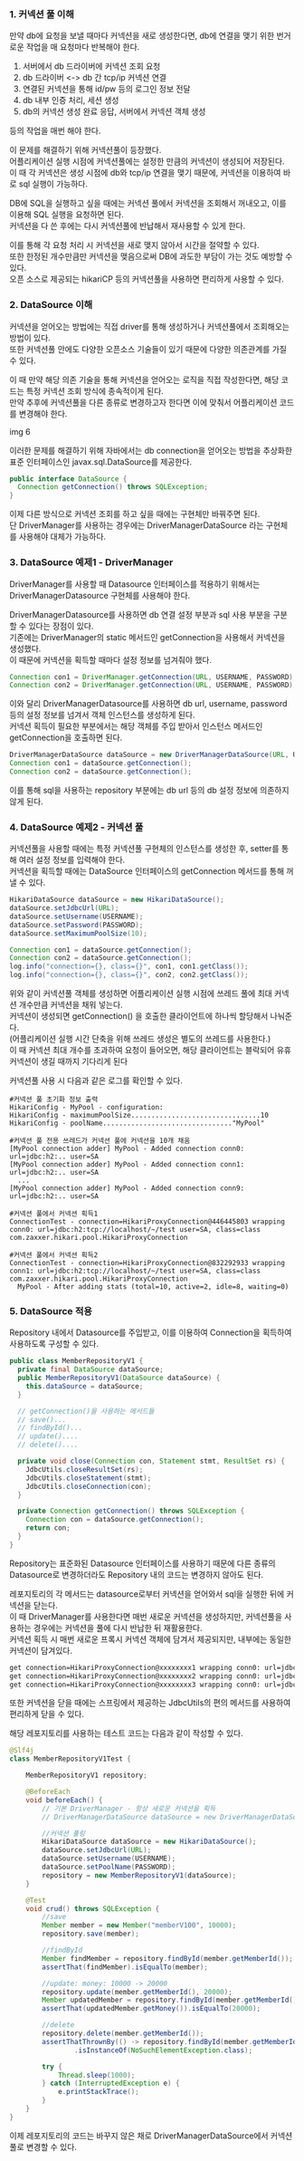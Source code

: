 ### 1. 커넥션 풀 이해

만약 db에 요청을 보낼 때마다 커넥션을 새로 생성한다면, db에 연결을 맺기 위한 번거로운 작업을 매 요청마다 반복해야 한다.

1. 서버에서 db 드라이버에 커넥션 조회 요청
2. db 드라이버 <-> db 간 tcp/ip 커넥션 연결
3. 연결된 커넥션을 통해 id/pw 등의 로그인 정보 전달
4. db 내부 인증 처리, 세션 생성
5. db의 커넥션 생성 완료 응답, 서버에서 커넥션 객체 생성 

등의 작업을 매번 해야 한다.  

이 문제를 해결하기 위해 커넥션풀이 등장했다.  
어플리케이션 실행 시점에 커넥션풀에는 설정한 만큼의 커넥션이 생성되어 저장된다.  
이 때 각 커넥션은 생성 시점에 db와 tcp/ip 연결을 맺기 때문에, 커넥션을 이용하여 바로 sql 실행이 가능하다.  

DB에 SQL을 실행하고 싶을 때에는 커넥션 풀에서 커넥션을 조회해서 꺼내오고, 이를 이용해 SQL 실행을 요청하면 된다.  
커넥션을 다 쓴 후에는 다시 커넥션풀에 반납해서 재사용할 수 있게 한다.  

이를 통해 각 요청 처리 시 커넥션을 새로 맺지 않아서 시간을 절약할 수 있다.  
또한 한정된 개수만큼만 커넥션을 맺음으로써 DB에 과도한 부담이 가는 것도 예방할 수 있다.  
오픈 소스로 제공되는 hikariCP 등의 커넥션풀을 사용하면 편리하게 사용할 수 있다.  

### 2. DataSource 이해
  
커넥션을 얻어오는 방법에는 직접 driver를 통해 생성하거나 커넥션풀에서 조회해오는 방법이 있다.  
또한 커넥션풀 안에도 다양한 오픈소스 기술들이 있기 때문에 다양한 의존관계를 가질 수 있다.  

이 때 만약 해당 의존 기술을 통해 커넥션을 얻어오는 로직을 직접 작성한다면, 해당 코드는 특정 커넥션 조회 방식에 종속적이게 된다.  
만약 추후에 커넥션풀을 다른 종류로 변경하고자 한다면 이에 맞춰서 어플리케이션 코드를 변경해야 한다.  

img 6

이러한 문제를 해결하기 위해 자바에서는 db connection을 얻어오는 방법을 추상화한 표준 인터페이스인 javax.sql.DataSource를 제공한다.  

```java
public interface DataSource {
  Connection getConnection() throws SQLException;
}
```

이제 다른 방식으로 커넥션 조회를 하고 싶을 때에는 구현체만 바꿔주면 된다.  
단 DriverManager를 사용하는 경우에는 DriverManagerDataSource 라는 구현체를 사용해야 대체가 가능하다.

### 3. DataSource 예제1 - DriverManager

DriverManager를 사용할 때 Datasource 인터페이스를 적용하기 위해서는 DriverManagerDatasource 구현체를 사용해야 한다.  

DriverManagerDatasource를 사용하면 db 연결 설정 부분과 sql 사용 부분을 구분할 수 있다는 장점이 있다.  
기존에는 DriverManager의 static 메서드인 getConnection을 사용해서 커넥션을 생성했다.  
이 때문에 커넥션을 획득할 때마다 설정 정보를 넘겨줘야 했다.

```java
Connection con1 = DriverManager.getConnection(URL, USERNAME, PASSWORD);
Connection con2 = DriverManager.getConnection(URL, USERNAME, PASSWORD);
```

이와 달리 DriverManagerDatasource를 사용하면 db url, username, password 등의 설정 정보를 넘겨서 객체 인스턴스를 생성하게 된다.  
커넥션 획득이 필요한 부분에서는 해당 객체를 주입 받아서 인스턴스 메서드인 getConnection을 호출하면 된다.

```java
DriverManagerDataSource dataSource = new DriverManagerDataSource(URL, USERNAME, PASSWORD);
Connection con1 = dataSource.getConnection();
Connection con2 = dataSource.getConnection();
```

이를 통해 sql을 사용하는 repository 부분에는 db url 등의 db 설정 정보에 의존하지 않게 된다.


### 4. DataSource 예제2 - 커넥션 풀

커넥션풀을 사용할 때에는 특정 커넥션풀 구현체의 인스턴스를 생성한 후, setter를 통해 여러 설정 정보를 입력해야 한다.  
커넥션을 획득할 때에는 DataSource 인터페이스의 getConnection 메서드를 통해 꺼낼 수 있다.

```java
HikariDataSource dataSource = new HikariDataSource();
dataSource.setJdbcUrl(URL);
dataSource.setUsername(USERNAME);
dataSource.setPassword(PASSWORD);
dataSource.setMaximumPoolSize(10);

Connection con1 = dataSource.getConnection();
Connection con2 = dataSource.getConnection();
log.info("connection={}, class={}", con1, con1.getClass());
log.info("connection={}, class={}", con2, con2.getClass());
```

위와 같이 커넥션풀 객체를 생성하면 어플리케이션 실행 시점에 쓰레드 풀에 최대 커넥션 개수만큼 커넥션을 채워 넣는다.  
커넥션이 생성되면 getConnection() 을 호출한 클라이언트에 하나씩 할당해서 나눠준다.  
(어플리케이션 실행 시간 단축을 위해 쓰레드 생성은 별도의 쓰레드를 사용한다.)  
이 때 커넥션 최대 개수를 초과하여 요청이 들어오면, 해당 클라이언트는 블락되어 유휴 커넥션이 생길 때까지 기다리게 된다

커넥션풀 사용 시 다음과 같은 로그를 확인할 수 있다.
```
#커넥션 풀 초기화 정보 출력
HikariConfig - MyPool - configuration:
HikariConfig - maximumPoolSize................................10 HikariConfig - poolName................................"MyPool"

#커넥션 풀 전용 쓰레드가 커넥션 풀에 커넥션을 10개 채움
[MyPool connection adder] MyPool - Added connection conn0: url=jdbc:h2:.. user=SA
[MyPool connection adder] MyPool - Added connection conn1: url=jdbc:h2:.. user=SA
  ...
[MyPool connection adder] MyPool - Added connection conn9: url=jdbc:h2:.. user=SA

#커넥션 풀에서 커넥션 획득1
ConnectionTest - connection=HikariProxyConnection@446445803 wrapping conn0: url=jdbc:h2:tcp://localhost/~/test user=SA, class=class com.zaxxer.hikari.pool.HikariProxyConnection

#커넥션 풀에서 커넥션 획득2
ConnectionTest - connection=HikariProxyConnection@832292933 wrapping conn1: url=jdbc:h2:tcp://localhost/~/test user=SA, class=class com.zaxxer.hikari.pool.HikariProxyConnection
  MyPool - After adding stats (total=10, active=2, idle=8, waiting=0)

```

### 5. DataSource 적용

Repository 내에서 Datasource를 주입받고, 이를 이용하여 Connection을 획득하여 사용하도록 구성할 수 있다.

```java
public class MemberRepositoryV1 {
  private final DataSource dataSource;
  public MemberRepositoryV1(DataSource dataSource) {
    this.dataSource = dataSource;
  }

  // getConnection()을 사용하는 메서드들
  // save()...
  // findById()...
  // update()....
  // delete()....

  private void close(Connection con, Statement stmt, ResultSet rs) {
    JdbcUtils.closeResultSet(rs);
    JdbcUtils.closeStatement(stmt);
    JdbcUtils.closeConnection(con);
  }

  private Connection getConnection() throws SQLException {
    Connection con = dataSource.getConnection();
    return con;
  }
}
```

Repository는 표준화된 Datasource 인터페이스를 사용하기 때문에 다른 종류의 Datasource로 변경하더라도 Repository 내의 코드는 변경하지 않아도 된다.

레포지토리의 각 메서드는 datasource로부터 커넥션을 얻어와서 sql을 실행한 뒤에 커넥션을 닫는다.  
이 때 DriverManager를 사용한다면 매번 새로운 커넥션을 생성하지만, 커넥션풀을 사용하는 경우에는 커넥션을 풀에 다시 반납한 뒤 재활용한다.  
커넥션 획득 시 매번 새로운 프록시 커넥션 객체에 담겨서 제공되지만, 내부에는 동일한 커넥션이 담겨있다.

```bash
get connection=HikariProxyConnection@xxxxxxxx1 wrapping conn0: url=jdbc:h2:...
get connection=HikariProxyConnection@xxxxxxxx2 wrapping conn0: url=jdbc:h2:...
get connection=HikariProxyConnection@xxxxxxxx3 wrapping conn0: url=jdbc:h2:...
```

또한 커넥션을 닫을 때에는 스프링에서 제공하는 JdbcUtils의 편의 메서드를 사용하여 편리하게 닫을 수 있다.  

해당 레포지토리를 사용하는 테스트 코드는 다음과 같이 작성할 수 있다. 

```java
@Slf4j
class MemberRepositoryV1Test {

    MemberRepositoryV1 repository;

    @BeforeEach
    void beforeEach() {
        // 기본 DriverManager - 항상 새로운 커넥션을 획득
        // DriverManagerDataSource dataSource = new DriverManagerDataSource(URL, USERNAME, PASSWORD);

        //커넥션 풀링
        HikariDataSource dataSource = new HikariDataSource();
        dataSource.setJdbcUrl(URL);
        dataSource.setUsername(USERNAME);
        dataSource.setPoolName(PASSWORD);
        repository = new MemberRepositoryV1(dataSource);
    }

    @Test
    void crud() throws SQLException {
        //save
        Member member = new Member("memberV100", 10000);
        repository.save(member);

        //findById
        Member findMember = repository.findById(member.getMemberId());
        assertThat(findMember).isEqualTo(member);

        //update: money: 10000 -> 20000
        repository.update(member.getMemberId(), 20000);
        Member updatedMember = repository.findById(member.getMemberId());
        assertThat(updatedMember.getMoney()).isEqualTo(20000);

        //delete
        repository.delete(member.getMemberId());
        assertThatThrownBy(() -> repository.findById(member.getMemberId()))
                .isInstanceOf(NoSuchElementException.class);

        try {
            Thread.sleep(1000);
        } catch (InterruptedException e) {
            e.printStackTrace();
        }
    }
}
```

이제 레포지토리의 코드는 바꾸지 않은 채로 DriverManagerDataSource에서 커넥션풀로 변경할 수 있다.    

